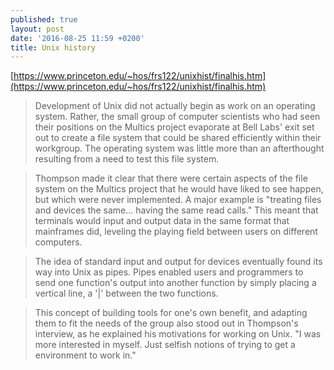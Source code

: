 ```yaml
---
published: true
layout: post
date: '2016-08-25 11:59 +0200'
title: Unix history
---
```

[https://www.princeton.edu/~hos/frs122/unixhist/finalhis.htm](https://www.princeton.edu/~hos/frs122/unixhist/finalhis.htm)

> Development of Unix did not actually begin as work on an operating system. Rather, the small group of computer scientists who had seen their positions on the Multics project evaporate at Bell Labs' exit set out to create a file system that could be shared efficiently within their workgroup. The operating system was little more than an afterthought resulting from a need to test this file system.

> Thompson made it clear that there were certain aspects of the file system on the Multics project that he would have liked to see happen, but which were never implemented. A major example is "treating files and devices the same... having the same read calls." This meant that terminals would input and output data in the same format that mainframes did, leveling the playing field between users on different computers.

> The idea of standard input and output for devices eventually found its way into Unix as pipes. Pipes enabled users and programmers to send one function's output into another function by simply placing a vertical line, a '|' between the two functions.

> This concept of building tools for one's own benefit, and adapting them to fit the needs of the group also stood out in Thompson's interview, as he explained his motivations for working on Unix. "I was more interested in myself. Just selfish notions of trying to get a environment to work in."



